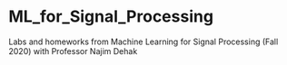 # ML_for_Signal_Processing
Labs and homeworks from Machine Learning for Signal Processing (Fall 2020)
with Professor Najim Dehak
